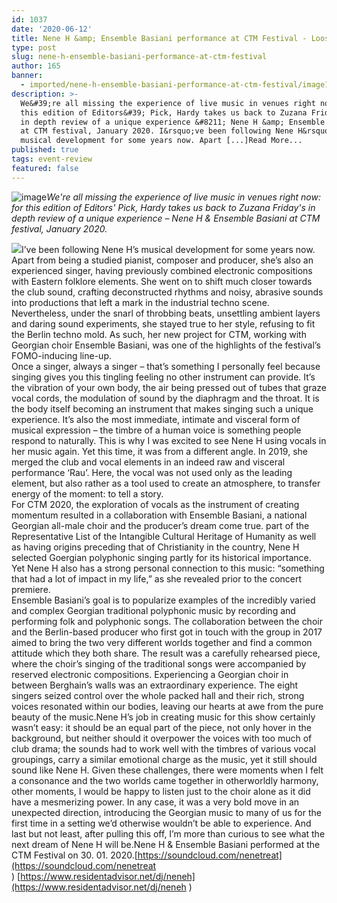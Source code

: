 ```yaml
---
id: 1037
date: '2020-06-12'
title: Nene H &amp; Ensemble Basiani performance at CTM Festival - Loose Lips
type: post
slug: nene-h-ensemble-basiani-performance-at-ctm-festival
author: 165
banner:
  - imported/nene-h-ensemble-basiani-performance-at-ctm-festival/image1037.jpeg
description: >-
  We&#39;re all missing the experience of live music in venues right now: for
  this edition of Editors&#39; Pick, Hardy takes us back to Zuzana Friday&#39;s
  in depth review of a unique experience &#8211; Nene H &amp; Ensemble Basiani
  at CTM festival, January 2020. I&rsquo;ve been following Nene H&rsquo;s
  musical development for some years now. Apart [...]Read More...
published: true
tags: event-review
featured: false
---
```

![image](../imported/nene-h-ensemble-basiani-performance-at-ctm-festival/image1037.jpeg)_We're all missing the experience of live music in venues right now: for this edition of Editors' Pick, Hardy takes us back to Zuzana Friday's in depth review of a unique experience – Nene H & Ensemble Basiani at CTM festival, January 2020._

![](https://lh4.googleusercontent.com/Dacw16Pr-ZhfErnWiLUomB1PqmaxA_PmPETSy-hgoricdwRP1zU63-CypWTANwavn8WBBSL68RC_vorPFCiGQ4d0CLGORsk_l_Uk6XCppLLFFRKZQY-ngoDKIofba79sUJ4MDlrN)I’ve been following Nene H’s musical development for some years now. Apart from being a studied pianist, composer and producer, she’s also an experienced singer, having previously combined electronic compositions with Eastern folklore elements. She went on to shift much closer towards the club sound, crafting deconstructed rhythms and noisy, abrasive sounds into productions that left a mark in the industrial techno scene. Nevertheless, under the snarl of throbbing beats, unsettling ambient layers and daring sound experiments, she stayed true to her style, refusing to fit the Berlin techno mold. As such, her new project for CTM, working with Georgian choir Ensemble Basiani, was one of the highlights of the festival’s FOMO-inducing line-up. [](https://www.youtube.com/watch?v=vIk84wx1bc0)[](https://www.youtube.com/watch?v=vIk84wx1bc0)  
Once a singer, always a singer – that’s something I personally feel because singing gives you this tingling feeling no other instrument can provide. It’s the vibration of your own body, the air being pressed out of tubes that graze vocal cords, the modulation of sound by the diaphragm and the throat. It is the body itself becoming an instrument that makes singing such a unique experience. It’s also the most immediate, intimate and visceral form of musical expression – the timbre of a human voice is something people respond to naturally. This is why I was excited to see Nene H using vocals in her music again. Yet this time, it was from a different angle. In 2019, she merged the club and vocal elements in an indeed raw and visceral performance ‘Rau’. Here, the vocal was not used only as the leading element, but also rather as a tool used to create an atmosphere, to transfer energy of the moment: to tell a story.  
For CTM 2020, the exploration of vocals as the instrument of creating momentum resulted in a collaboration with Ensemble Basiani, a national Georgian all-male choir and the producer’s dream come true. part of the Representative List of the Intangible Cultural Heritage of Humanity as well as having origins preceding that of Christianity in the country, Nene H selected Goergian polyphonic singing partly for its historical importance. Yet Nene H also has a strong personal connection to this music: “something that had a lot of impact in my life,” as she revealed prior to the concert premiere.[](https://vimeo.com/374631386)  
Ensemble Basiani’s goal is to popularize examples of the incredibly varied and complex Georgian traditional polyphonic music by recording and performing folk and polyphonic songs. The collaboration between the choir and the Berlin-based producer who first got in touch with the group in 2017 aimed to bring the two very different worlds together and find a common attitude which they both share. The result was a carefully rehearsed piece, where the choir’s singing of the traditional songs were accompanied by reserved electronic compositions. Experiencing a Georgian choir in between Berghain’s walls was an extraordinary experience. The eight singers seized control over the whole packed hall and their rich, strong voices resonated within our bodies, leaving our hearts at awe from the pure beauty of the music.Nene H’s job in creating music for this show certainly wasn’t easy: it should be an equal part of the piece, not only hover in the background, but neither should it overpower the voices with too much of club drama; the sounds had to work well with the timbres of various vocal groupings, carry a similar emotional charge as the music, yet it still should sound like Nene H. Given these challenges, there were moments when I felt a consonance and the two worlds came together in otherworldly harmony, other moments, I would be happy to listen just to the choir alone as it did have a mesmerizing power. In any case, it was a very bold move in an unexpected direction, introducing the Georgian music to many of us for the first time in a setting we’d otherwise wouldn’t be able to experience. And last but not least, after pulling this off, I’m more than curious to see what the next dream of Nene H will be.Nene H & Ensemble Basiani performed at the CTM Festival on 30. 01. 2020.[](https://soundcloud.com/nenetreat)[https://soundcloud.com/nenetreat](https://soundcloud.com/nenetreat ) [](https://www.residentadvisor.net/dj/neneh)[https://www.residentadvisor.net/dj/neneh](https://www.residentadvisor.net/dj/neneh )